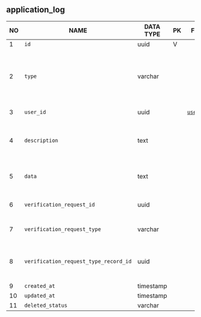 application_log
----------------------------


NO | NAME | DATA TYPE | PK | FK | DESCRIPTION            
---|------|-----------|----|----|-------------
1|`id` | uuid | V |  | autogenerated
2|`type` | varchar |  |  | Type of action that user performed. There is a pre-determined list of actions, e.g. requestSubmitted, requestReassign, consentWithdrawn etc.
3|`user_id` | uuid |  | [`users`](users.md) | User that performed the action
4|`description` | text |  |  | Textual description of the action, e.g. Verification started. Status changed from Pending to In progress
5|`data` | text |  |  | A JSON that contains of old and new values of changed fields of some table
6|`verification_request_id` | uuid |  |  | A reference to the PK of the verification_request that was changed
7|`verification_request_type` | varchar |  |  | A reference to the PK of the verification_request that was changed
8|`verification_request_type_record_id` | uuid |  |  | uuid of the source record - a PK to one of the tables that are specified in verification_request_type
9|`created_at` | timestamp |  |  | 
10|`updated_at` | timestamp |  |  | 
11|`deleted_status` | varchar |  |  | ACTIVE, DELETED
